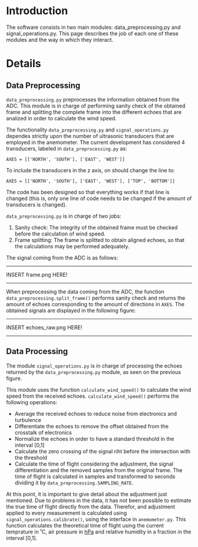 # Introduction #

The software consists in two main modules: data\_preprocessing.py and signal\_operations.py. This page describes the job of each one of these modules and the way in which they interact.


# Details #
## Data Preprocessing ##
`data_preprocessing.py` preprocesses the information obtained from the ADC. This module is in charge of performing sanity check of the obtained frame and splitting the complete frame into the different echoes that are analized in order to calculate the wind speed.

The functionality `data_preprocessing.py` and `signal_operations.py` dependes strictly upon the number of ultrasonic transducers that are employed in the anemometer. The current development has considered 4 transducers, labeled in `data_preprocessing.py` as:
```
AXES = [['NORTH', 'SOUTH'], ['EAST', 'WEST']]
```
To include the transducers in the z axis, on should change the line to:
```
AXES = [['NORTH', 'SOUTH'], ['EAST', 'WEST'], ['TOP', 'BOTTOM']]
```
The code has been designed so that everything works if that line is changed (this is, only one line of code needs to be changed if the amount of transducers is changed).

`data_preprocessing.py` is in charge of two jobs:
  1. Sanity check: The integrity of the obtained frame must be checked before the calculation of wind speed.
  1. Frame splitting: The frame is splitted to obtain aligned echoes, so that the calculations may be performed adequately.

The signal coming from the ADC is as follows:

---

INSERT frame.png HERE!

---

When preprocessing the data coming from the ADC, the function `data_preprocessing.split_frame()` performs sanity check and returns the amount of echoes corresponding to the amount of directions in `AXES`. The obtained signals are displayed in the following figure:

---

INSERT echoes\_raw.png HERE!

---



## Data Processing ##
The module `signal_operations.py` is in charge of processing the echoes returned by the `data_preprocessing.py` module, as seen on the previous figure.

This module uses the function `calculate_wind_speed()` to calculate the wind speed from the received echoes. `calculate_wind_speed()` performs the following operations:
  * Average the received echoes to reduce noise from electronics and turbulence
  * Differentiate the echoes to remove the offset obtained from the crosstalk of electronics
  * Normalize the echoes in order to have a standard threshold in the interval [0,1]
  * Calculate the zero crossing of the signal riht before the intersection with the threshold
  * Calculate the time of flight considering the adjustment, the signal differentiation and the removed samples from the original frame. The time of flight is calculated in samples and transformed to seconds dividing it by `data_preprocessing.SAMPLING_RATE`.

At this point, it is important to give detail about the adjustment just mentioned. Due to problems in the data, it has not been possible to estimate the true time of flight directly from the data. Therefor, and adjustment applied to every measurement is calculated using `signal_operations.calibrate()`, using the interface in `anemometer.py`. This function calculates the theoretical time of flight using the current temprature in ˚C, air pressure in [hPa](hPa.md) and relative humidity in a fraction in the interval [0,1].